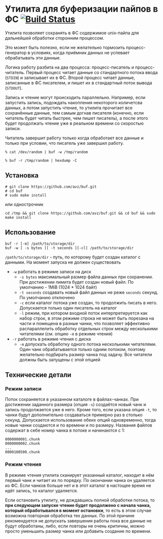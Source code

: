 # Утилита для буферизации пайпов в ФС [![Build Status](https://secure.travis-ci.org/avz/buf.png)](http://travis-ci.org/avz/buf)

Утилита позволяет сохранять в ФС содержимое unix-пайпа для дальнейшей обработки сторонним процессом.

Это может быть полезно, если не желательно тормозить процесс-генератор в условиях, когда приёмник данных
не успевает обрабатывать эти данные.

Логика работу разбита на два процесса: процесс-писатель и процесс-читатель.
Первый процесс читает данные со стандартного потока ввода (``STDIN``) и записывает их в ФС.
Второй процесс читает данные, записанные в ФС писателем, и пишет их в стандартный поток вывода (``STDOUT``).

Запись и чтение могут происходить параллельно. Например, если запустить запись, подождать накопления
некоторого количетсва данных, а потом запустить чтение, то утилита прочитает все сохранённые данные,
тем самым догнав писателя (конечно, если читатель будет читать быстрее, чем пишет писатель), а после
этого будет продолжать чтение уже в реальном времени со скоростью записи.

Читатель завершит работу только когда обработает все данные и только при условии, что писатель уже завершил работу.

```
% cat /dev/random | buf -w /tmp/random
```

```
% buf -r /tmp/random | hexdump -C
```
## Установка

```
# git clone https://github.com/avz/buf.git
# cd buf
# sudo make install
```

или однострочник

```
cd /tmp && git clone https://github.com/avz/buf.git && cd buf && sudo make install
```

## Использование

```
buf -r [-m] /path/to/storage/dir
buf -w [ -s bytes ][ -t seconds ][-cl] /path/to/storage/dir
```

``/path/to/storage/dir`` - путь, по которому будет создан каталог с данными.
На момент запуска не должен существовать

 * ``-w`` работать в режиме записи на диск
   * ``-s bytes`` максимальный размер файла данных при сохранении. При достижении лимита будет создан новый файл. По умолчанию - 1MiB (1024 * 1024 байт)
   * ``-t seconds`` создавать новый файл данных не реже ``seconds`` секунд. По умолчанию отключено
   * ``-c`` если каталог потока уже создан, то продолжить писать в него. Допускается только один писатель на каталог
   * ``-l`` режим, при котором входной поток интерпретируется как набор строк, в этом режиме строка не может быть порезана на части и помещена в разные чанки, что позволяет эффективно распараллелить обработку отдельных строк между несколькими читателями (см. опцию ``-m`` в режиме чтения)
 * ``-r`` работать в режиме чтения с диска
   * ``-m`` допускать обработку одного потока несколькими читателями. Один чанк обрабатывается только одним потоком, поэтому желательно подбирать размер чанка под задачу. Все читатели должны быть запущены с этой опцией

## Технические детали

### Режим записи
Поток сохраняется в указанном каталоге в файлах-чанках.
При достижении заданного размера (опция ``-s``) создаётся новый чанк и запись продолжается уже в него. Кроме того, если указана
опция ``-t``, то чанки будут дополнительно создаваться примерно раз в столько секунд.
Допускается использование обеих опций одновременно, тогда новые чанки создаются и по времени и по размеру.
Названия файлов содержат в себе номер чанка в потоке и начинаются с 1:
```
0000000001.chunk
0000000002.chunk
...
0000100500.chunk
```

### Режим чтения
В режиме чтения утилита сканирует указанный каталог, находит в нём первый чанк и читает их по порядку.
По окончании чанка он удаляется из ФС. Если чанков больше нет и в этот каталог в настощее время не идёт запись, то каталог удаляется.

Если остановить утилиту, не дождавшись полной обработки потока,
то **при следующем запуске чтение будет продолжено с начала чанка, который обработывался в момент остановки**,
то есть в этом случае возможна повторная обработка тех данных.
По этой причине рекомендуется не допускать завершения работы пока все данные не будут обработаны, либо,
если повторы не очень критичны, можно просто уменьшить размер чанка или добавить создание по времени.
